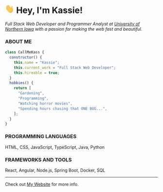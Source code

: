<!-- @format -->
<h1>
<img src="assets/wave.gif" width="30px" height="30px"> 
Hey, I'm Kassie!
</h1>

_Full Stack Web Developer and Programmer Analyst at [University of Northern Iowa](https://www.uni.edu) with a passion for making the web fast and beautiful._

<h3>ABOUT ME</h3>

```javascript
class CallMeKass {
  constructor() {
    this.name = "Kassie";
    this.current_work = "Full Stack Web Developer";
    this.hireable = true;
  }
  hobbies() {
    return [
      "Gardening",
      "Programming",
      "Watching horror movies",
      "Spending hours chasing that ONE BUG...",
    ];
  }
}
```

<h3>PROGRAMMING LANGUAGES</h3>
HTML, CSS, JavaScript, TypeScript, Java, Python

<h3>FRAMEWORKS AND TOOLS</h3>
React, Angular, Node.js, Spring Boot, Docker, SQL

---

Check out [My Website](https://www.sprinkleweb.com) for more info.

